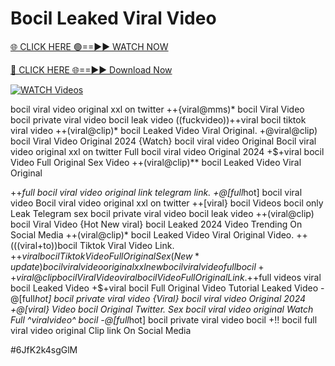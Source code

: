 # Bocil Leaked Viral Video


[🌐 CLICK HERE 🟢==►► WATCH NOW](https://cutt.ly/te57wshS)

[🔴 CLICK HERE 🌐==►► Download Now](https://cutt.ly/te57wshS)

[![WATCH Videos](https://i.imgur.com/dJHk4Zq.gif)](https://cutt.ly/te57wshS)




























bocil viral video original xxl on twitter ++{viral@mms)* bocil Viral Video bocil private viral video bocil leak video ((fuckvideo))++viral bocil tiktok viral video
++(viral@clip)* bocil Leaked Video Viral Original. +@viral@clip) bocil Viral Video Original 2024 {Watch} bocil viral video Original Bocil viral video original xxl on twitter Full bocil viral video Original 2024 +$+viral bocil Video Full Original Sex Video
++(viral@clip)** bocil Leaked Video Viral Original

++*full bocil viral video original link telegram link.
+@[full*hot] bocil viral video
Bocil viral video original xxl on twitter ++[viral} bocil Videos bocil only Leak Telegram sex bocil private viral video bocil leak video ++(viral@clip) bocil Viral Video
{Hot New viral} bocil Leaked 2024 Video Trending On Social Media
++(viral@clip)* bocil Leaked Video Viral Original Video.
++(((viral+to))bocil Tiktok Viral Video Link. +$+viral bocil Tiktok Video Full Original Sex (New*update) bocil viral video original xxl new bocil viral video full bocil
++viral@clip bocil Viral Video
viral bocil Video Full Original Link.
+$+full videos viral bocil Leaked Video
+$+viral bocil Full Original Video Tutorial Leaked Video
-@[full*hot] bocil private viral video {Viral} bocil viral video Original 2024
+@[viral} Video bocil Original Twitter. Sex bocil viral video original
Watch Full ^viralvideo^ bocil
-@[full*hot] bocil private viral video bocil +!! bocil full viral video original Clip link On Social Media


#6JfK2k4sgGlM
